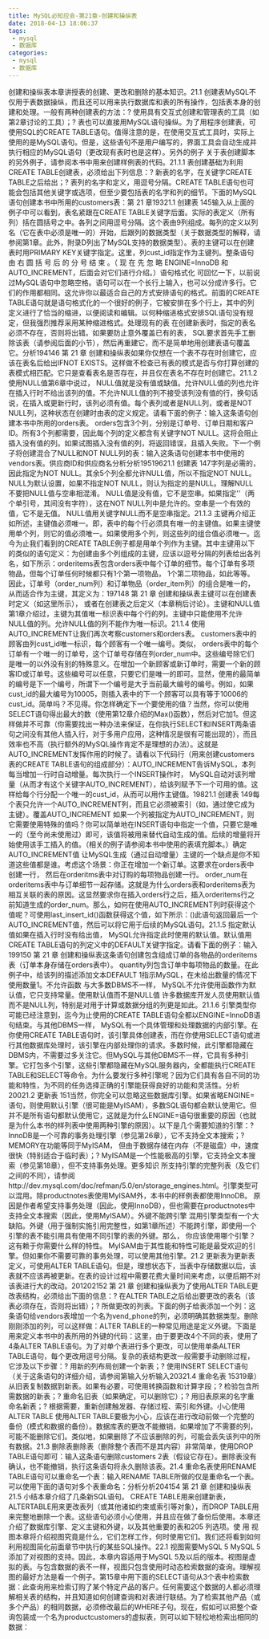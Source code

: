 ```yaml
---
title: MySQL必知应会-第21章-创建和操纵表
date: 2018-04-13 18:06:37
tags:
 - mysql
 - 数据库
categories:
 - mysql
 - 数据库
---
```


创建和操纵表本章讲授表的创建、更改和删除的基本知识。21.1 创建表MySQL不仅用于表数据操纵，而且还可以用来执行数据库和表的所有操作，包括表本身的创建和处理。一般有两种创建表的方法：? 使用具有交互式创建和管理表的工具（如第2章讨论的工具）；? 表也可以直接用MySQL语句操纵。为了用程序创建表，可使用SQL的CREATE TABLE语句。值得注意的是，在使用交互式工具时，实际上使用的是MySQL语句。但是，这些语句不是用户编写的，界面工具会自动生成并执行相应的MySQL语句（更改现有表时也是这样）。另外的例子 关于表创建脚本的另外例子，请参阅本书中用来创建样例表的代码。21.1.1 表创建基础为利用CREATE TABLE创建表，必须给出下列信息：? 新表的名字，在关键字CREATE TABLE之后给出；? 表列的名字和定义，用逗号分隔。CREATE TABLE语句也可能会包括其他关键字或选项，但至少要包括表的名字和列的细节。下面的MySQL语句创建本书中所用的customers表：第 21 章19321.1 创建表 145输入从上面的例子中可以看到，表名紧跟在CREATE TABLE关键字后面。实际的表定义（所有列）括在圆括号之中。各列之间用逗号分隔。这个表由9列组成。每列的定义以列名（它在表中必须是唯一的）开始，后跟列的数据类型（关于数据类型的解释，请参阅第1章。此外，附录D列出了MySQL支持的数据类型）。表的主键可以在创建表时用PRIMARY KEY关键字指定。这里，列cust_id指定作为主键列。整条语句由 右 圆 括 号 后 的 分 号 结 束 。（ 现 在 先 忽 略 ENGINE=InnoDB 和AUTO_INCREMENT，后面会对它们进行介绍。）语句格式化 可回忆一下，以前说过MySQL语句中忽略空格。语句可以在一个长行上输入，也可以分成许多行。它们的作用都相同。这允许你以最适合自己的方式安排语句的格式。前面的CREATE TABLE语句就是语句格式化的一个很好的例子，它被安排在多个行上，其中的列定义进行了恰当的缩进，以便阅读和编辑。以何种缩进格式安排SQL语句没有规定，但我强烈推荐采用某种缩进格式。处理现有的表 在创建新表时，指定的表名必须不存在，否则将出错。如果要防止意外覆盖已有的表， SQL要求首先手工删除该表（请参阅后面的小节），然后再重建它，而不是简单地用创建表语句覆盖它。分析194146 第 21 章 创建和操纵表如果你仅想在一个表不存在时创建它，应该在表名后给出IFNOT EXISTS。这样做不检查已有表的模式是否与你打算创建的表模式相匹配。它只是查看表名是否存在，并且仅在表名不存在时创建它。21.1.2 使用NULL值第6章中说过， NULL值就是没有值或缺值。允许NULL值的列也允许在插入行时不给出该列的值。不允许NULL值的列不接受该列没有值的行，换句话说，在插入或更新行时，该列必须有值。每个表列或者是NULL列，或者是NOT NULL列，这种状态在创建时由表的定义规定。请看下面的例子：输入这条语句创建本书中所用的orders表。 orders包含3个列，分别是订单号、订单日期和客户ID。所有3个列都需要，因此每个列的定义都含有关键字NOT NULL。这将会阻止插入没有值的列。如果试图插入没有值的列，将返回错误，且插入失败。下一个例子将创建混合了NULL和NOT NULL列的表：输入这条语句创建本书中使用的vendors表。供应商ID和供应商名分析分析19519621.1 创建表 147字列是必需的，因此指定为NOT NULL。其余5个列全都允许NULL值，所以不指定NOT NULL。 NULL为默认设置，如果不指定NOT NULL，则认为指定的是NULL。理解NULL 不要把NULL值与空串相混淆。 NULL值是没有值，它不是空串。如果指定''（两个单引号，其间没有字符），这在NOT NULL列中是允许的。空串是一个有效的值，它不是无值。 NULL值用关键字NULL而不是空串指定。21.1.3 主键再介绍正如所述，主键值必须唯一。即，表中的每个行必须具有唯一的主键值。如果主键使用单个列，则它的值必须唯一。如果使用多个列，则这些列的组合值必须唯一。迄今为止我们看到的CREATE TABLE例子都是用单个列作为主键。其中主键用以下的类似的语句定义：为创建由多个列组成的主键，应该以逗号分隔的列表给出各列名，如下所示：orderitems表包含orders表中每个订单的细节。每个订单有多项物品，但每个订单任何时候都只有1个第一项物品， 1个第二项物品，如此等等。因此，订单号（order_num列）和订单物品（order_item列）的组合是唯一的，从而适合作为主键，其定义为：197148 第 21 章 创建和操纵表主键可以在创建表时定义（如这里所示）， 或者在创建表之后定义（本章稍后讨论）。主键和NULL值 第1章介绍过，主键为其值唯一标识表中每个行的列。主键中只能使用不允许NULL值的列。允许NULL值的列不能作为唯一标识。21.1.4 使用AUTO_INCREMENT让我们再次考察customers和orders表。 customers表中的顾客由列cust_id唯一标识，每个顾客有一个唯一编号。类似， orders表中的每个订单有一个唯一的订单号，这个订单号存储在列order_num中。这些编号除它们是唯一的以外没有别的特殊意义。在增加一个新顾客或新订单时，需要一个新的顾客ID或订单号。这些编号可以任意，只要它们是唯一的即可。显然，使用的最简单的编号是下一个编号，所谓下一个编号是大于当前最大编号的编号。例如，如果cust_id的最大编号为10005，则插入表中的下一个顾客可以具有等于10006的cust_id。简单吗？不见得。你怎样确定下一个要使用的值？当然，你可以使用SELECT语句得出最大的数（使用第12章介绍的Max()函数），然后对它加1。但这样做并不可靠（你需要找出一种办法来保证，在你执行SELECT和INSERT两条语句之间没有其他人插入行，对于多用户应用，这种情况是很有可能出现的），而且效率也不高（执行额外的MySQL操作肯定不是理想的办法）。这就是AUTO_INCREMENT发挥作用的时候了。请看以下代码行（用来创建customers表的CREATE TABLE语句的组成部分）：AUTO_INCREMENT告诉MySQL，本列每当增加一行时自动增量。每次执行一个INSERT操作时， MySQL自动对该列增量（从而才有这个关键字AUTO_INCREMENT），给该列赋予下一个可用的值。这样给每个行分配一个唯一的cust_id，从而可以用作主键值。19821.1 创建表 149每个表只允许一个AUTO_INCREMENT列，而且它必须被索引（如，通过使它成为主键）。覆盖AUTO_INCREMENT 如果一个列被指定为AUTO_INCREMENT，则它需要使用特殊的值吗？你可以简单地在INSERT语句中指定一个值，只要它是唯一的（至今尚未使用过）即可，该值将被用来替代自动生成的值。后续的增量将开始使用该手工插入的值。（相关的例子请参阅本书中使用的表填充脚本。）确定AUTO_INCREMENT值 让MySQL生成（通过自动增量）主键的一个缺点是你不知道这些值都是谁。考虑这个场景：你正在增加一个新订单。这要求在orders表中创建一行， 然后在orderitms表中对订购的每项物品创建一行。 order_num在orderitems表中与订单细节一起存储。这就是为什么orders表和orderitems表为相互关联的表的原因。这显然要求你在插入orders行之后，插入orderitems行之前知道生成的order_num。那么，如何在使用AUTO_INCREMENT列时获得这个值呢？可使用last_insert_id()函数获得这个值，如下所示：()此语句返回最后一个AUTO_INCREMENT值，然后可以将它用于后续的MySQL语句。21.1.5 指定默认值如果在插入行时没有给出值， MySQL允许指定此时使用的默认值。默认值用CREATE TABLE语句的列定义中的DEFAULT关键字指定。请看下面的例子：输入199150 第 21 章 创建和操纵表这条语句创建包含组成订单的各物品的orderitems表（订单本身存储在orders表中）。 quantity列包含订单中每项物品的数量。在此例子中，给该列的描述添加文本DEFAULT 1指示MySQL，在未给出数量的情况下使用数量1。不允许函数 与大多数DBMS不一样， MySQL不允许使用函数作为默认值，它只支持常量。使用默认值而不是NULL值 许多数据库开发人员使用默认值而不是NULL列，特别是对用于计算或数据分组的列更是如此。21.1.6 引擎类型你可能已经注意到，迄今为止使用的CREATE TABLE语句全都以ENGINE=InnoDB语句结束。与其他DBMS一样， MySQL有一个具体管理和处理数据的内部引擎。在你使用CREATE TABLE语句时，该引擎具体创建表，而在你使用SELECT语句或进行其他数据库处理时，该引擎在内部处理你的请求。多数时候，此引擎都隐藏在DBMS内，不需要过多关注它。但MySQL与其他DBMS不一样，它具有多种引擎。它打包多个引擎，这些引擎都隐藏在MySQL服务器内，全都能执行CREATE TABLE和SELECT等命令。为什么要发行多种引擎呢？因为它们具有各自不同的功能和特性，为不同的任务选择正确的引擎能获得良好的功能和灵活性。分析20021.2 更新表 151当然，你完全可以忽略这些数据库引擎。如果省略ENGINE=语句，则使用默认引擎（很可能是MyISAM），多数SQL语句都会默认使用它。但并不是所有语句都默认使用它，这就是为什么ENGINE=语句很重要的原因（也就是为什么本书的样列表中使用两种引擎的原因）。以下是几个需要知道的引擎：? InnoDB是一个可靠的事务处理引擎（参见第26章），它不支持全文本搜索；? MEMORY在功能等同于MyISAM， 但由于数据存储在内存（不是磁盘）中，速度很快（特别适合于临时表）；? MyISAM是一个性能极高的引擎，它支持全文本搜索（参见第18章），但不支持事务处理。更多知识 所支持引擎的完整列表（及它们之间的不同），请参阅http://dev.mysql.com/doc/refman/5.0/en/storage_engines.html。引擎类型可以混用。除productnotes表使用MyISAM外，本书中的样例表都使用InnoDB。 原因是作者希望支持事务处理（因此，使用InnoDB），但也需要在productnotes中支持全文本搜索（因此，使用MyISAM）。外键不能跨引擎 混用引擎类型有一个大缺陷。外键（用于强制实施引用完整性，如第1章所述）不能跨引擎，即使用一个引擎的表不能引用具有使用不同引擎的表的外键。那么， 你应该使用哪个引擎？这有赖于你需要什么样的特性。 MyISAM由于其性能和特性可能是最受欢迎的引擎。但如果你不需要可靠的事务处理，可以使用其他引擎。21.2 更新表为更新表定义，可使用ALTER TABLE语句。但是，理想状态下，当表中存储数据以后，该表就不应该再被更新。在表的设计过程中需要花费大量时间来考虑，以便后期不对该表进行大的改动。201202152 第 21 章 创建和操纵表为了使用ALTER TABLE更改表结构，必须给出下面的信息：? 在ALTER TABLE之后给出要更改的表名（该表必须存在，否则将出错）；? 所做更改的列表。下面的例子给表添加一个列：这条语句给vendors表增加一个名为vend_phone的列，必须明确其数据类型。删除刚刚添加的列，可以这样做：ALTER TABLE的一种常见用途是定义外键。下面是用来定义本书中的表所用的外键的代码：这里，由于要更改4个不同的表，使用了4条ALTER TABLE语句。为了对单个表进行多个更改，可以使用单条ALTER TABLE语句，每个更改用逗号分隔。复杂的表结构更改一般需要手动删除过程，它涉及以下步骤：? 用新的列布局创建一个新表；? 使用INSERT SELECT语句（关于这条语句的详细介绍，请参阅第输入分析输入20321.4 重命名表 15319章）从旧表复制数据到新表。如果有必要，可使用转换函数和计算字段；? 检验包含所需数据的新表；? 重命名旧表（如果确定，可以删除它）；? 用旧表原来的名字重命名新表；? 根据需要，重新创建触发器、存储过程、索引和外键。小心使用ALTER TABLE 使用ALTER TABLE要极为小心，应该在进行改动前做一个完整的备份（模式和数据的备份）。数据库表的更改不能撤销，如果增加了不需要的列，可能不能删除它们。类似地，如果删除了不应该删除的列，可能会丢失该列中的所有数据。21.3 删除表删除表（删除整个表而不是其内容）非常简单，使用DROP TABLE语句即可：输入这条语句删除customers 2表（假设它存在）。删除表没有确认，也不能撤销，执行这条语句将永久删除该表。21.4 重命名表使用RENAME TABLE语句可以重命名一个表：输入RENAME TABLE所做的仅是重命名一个表。可以使用下面的语句对多个表重命名：分析分析204154 第 21 章 创建和操纵表21.5 小结本章介绍了几条新SQL语句。 CREATE TABLE用来创建新表， ALTERTABLE用来更改表列（或其他诸如约束或索引等对象），而DROP TABLE用来完整地删除一个表。这些语句必须小心使用，并且应在做了备份后使用。本章还介绍了数据库引擎、定义主键和外键，以及其他重要的表和205 列选项。使 用 视 图本章将介绍视图究竟是什么，它们怎样工作，何时使用它们。我们还将看到如何利用视图简化前面章节中执行的某些SQL操作。22.1 视图需要MySQL 5 MySQL 5添加了对视图的支持。因此，本章内容适用于MySQL 5及以后的版本。视图是虚拟的表。与包含数据的表不一样，视图只包含使用时动态检索数据的查询。理解视图的最好方法是看一个例子。第15章中用下面的SELECT语句从3个表中检索数据：此查询用来检索订购了某个特定产品的客户。任何需要这个数据的人都必须理解相关表的结构，并且知道如何创建查询和对表进行联结。为了检索其他产品（或多个产品）的相同数据，必须修改最后的WHERE子句。现在，假如可以把整个查询包装成一个名为productcustomers的虚拟表，则可以如下轻松地检索出相同的数据：